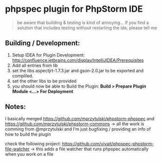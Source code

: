 phpspec plugin for PhpStorm IDE
===

> be aware that building & testing is kind of annoying...
> If you find a solution that includes testing without
> restarting the ide, please tell me

Building / Development:
---

1. Setup IDEA for Plugin Development: http://confluence.jetbrains.com/display/IntelliJIDEA/Prerequisites
2. Add all entries from lib
3. set the libs aspectjrt-1.7.3.jar and gson-2.0.jar to be exported and compliled.
4. set the other libs to be provided
5. you should now be able to Build the Plugin: **Build > Prepare Plugin Module <...> For Deployment**


Notes:
---

I basically merged https://github.com/mprzytulski/phpstorm-phpspec and https://github.com/mprzytulski/phpstorm-commons
-> all the work is comming from @mprzytulski and I'm just bugfixing / providing an info of how to build the plugin


check the following project: https://github.com/vivait/phpspec-phpstorm-file-watcher
-> this adds a file watcher that runs phpspec automatically when you work on a file

